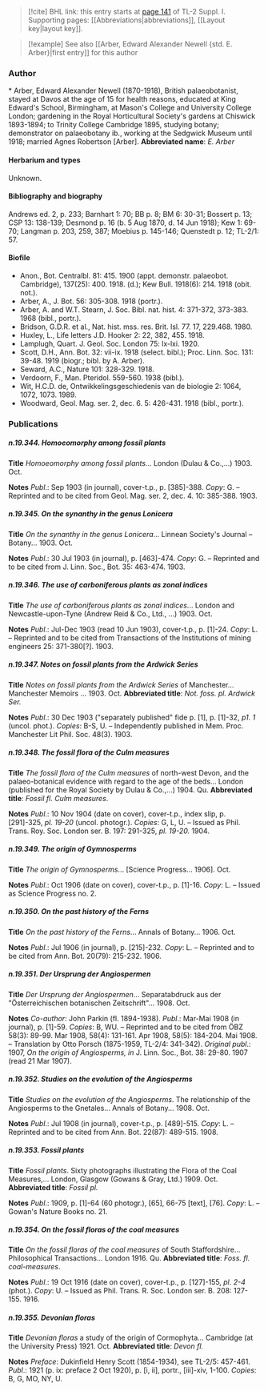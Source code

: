 > [!cite] BHL link: this entry starts at [page 141](https://www.biodiversitylibrary.org/page/33264868) of TL-2 Suppl. I.
> Supporting pages: [[Abbreviations|abbreviations]], [[Layout key|layout key]].

> [!example] See also [[Arber, Edward Alexander Newell {std. E. Arber}|first entry]] for this author

### Author

\* Arber, Edward Alexander Newell (1870-1918), British palaeobotanist, stayed at Davos at the age of 15 for health reasons, educated at King Edward's School, Birmingham, at Mason's College and University College London; gardening in the Royal Horticultural Society's gardens at Chiswick 1893-1894; to Trinity College Cambridge 1895, studying botany; demonstrator on palaeobotany ib., working at the Sedgwick Museum until 1918; married Agnes Robertson \[Arber\]. 
**Abbreviated name**: *E. Arber*

#### Herbarium and types

Unknown.

#### Bibliography and biography

Andrews ed. 2, p. 233; Barnhart 1: 70; BB p. 8; BM 6: 30-31; Bossert p. 13; CSP 13: 138-139; Desmond p. 16 (b. 5 Aug 1870, d. 14 Jun 1918); Kew 1: 69-70; Langman p. 203, 259, 387; Moebius p. 145-146; Quenstedt p. 12; TL-2/1: 57.

#### Biofile

- Anon., Bot. Centralbl. 81: 415. 1900 (appt. demonstr. palaeobot. Cambridge), 137(25): 400. 1918. (d.); Kew Bull. 1918(6): 214. 1918 (obit. not.).
- Arber, A., J. Bot. 56: 305-308. 1918 (portr.).
- Arber, A. and W.T. Stearn, J. Soc. Bibl. nat. hist. 4: 371-372, 373-383. 1968 (bibl., portr.).
- Bridson, G.D.R. et al., Nat. hist. mss. res. Brit. Isl. 77. 17, 229.468. 1980.
- Huxley, L., Life letters J.D. Hooker 2: 22, 382, 455. 1918.
- Lamplugh, Quart. J. Geol. Soc. London 75: lx-lxi. 1920.
- Scott, D.H., Ann. Bot. 32: vii-ix. 1918 (select. bibl.); Proc. Linn. Soc. 131: 39-48. 1919 (biogr.; bibl. by A. Arber).
- Seward, A.C., Nature 101: 328-329. 1918.
- Verdoorn, F., Man. Pteridol. 559-560. 1938 (bibl.).
- Wit, H.C.D. de, Ontwikkelingsgeschiedenis van de biologie 2: 1064, 1072, 1073. 1989.
- Woodward, Geol. Mag. ser. 2, dec. 6. 5: 426-431. 1918 (bibl., portr.).

### Publications

##### n.19.344. Homoeomorphy among fossil plants

**Title**
*Homoeomorphy among fossil plants*... London (Dulau & Co.,...) 1903. Oct.

**Notes**
*Publ*.: Sep 1903 (in journal), cover-t.p., p. \[385\]-388. *Copy*: G. – Reprinted and to be cited from Geol. Mag. ser. 2, dec. 4. 10: 385-388. 1903.

##### n.19.345. On the synanthy in the genus Lonicera

**Title**
*On the synanthy in the genus Lonicera*... Linnean Society's Journal – Botany... 1903. Oct.

**Notes**
*Publ*.: 30 Jul 1903 (in journal), p. \[463\]-474. *Copy*: G. – Reprinted and to be cited from J. Linn. Soc., Bot. 35: 463-474. 1903.

##### n.19.346. The use of carboniferous plants as zonal indices

**Title**
*The use of carboniferous plants as zonal indices*... London and Newcastle-upon-Tyne (Andrew Reid & Co., Ltd., …) 1903. Oct.

**Notes**
*Publ*.: Jul-Dec 1903 (read 10 Jun 1903), cover-t.p., p. \[1\]-24. *Copy*: L. – Reprinted and to be cited from Transactions of the Institutions of mining engineers 25: 371-380\[?\]. 1903.

##### n.19.347. Notes on fossil plants from the Ardwick Series

**Title**
*Notes on fossil plants from the Ardwick Series* of Manchester... Manchester Memoirs ... 1903. Oct.
**Abbreviated title**: *Not. foss. pl. Ardwick Ser.*

**Notes**
*Publ*.: 30 Dec 1903 ("separately published" fide p. \[1\], p. \[1\]-32, *p1. 1* (uncol. phot.). *Copies*: B-S, U. – Independently published in Mem. Proc. Manchester Lit Phil. Soc. 48(3). 1903.

##### n.19.348. The fossil flora of the Culm measures

**Title**
*The fossil flora of the Culm measures* of north-west Devon, and the palaeo-botanical evidence with regard to the age of the beds... London (published for the Royal Society by Dulau & Co.,...) 1904. Qu.
**Abbreviated title**: *Fossil fl. Culm measures*.

**Notes**
*Publ*.: 10 Nov 1904 (date on cover), cover-t.p., index slip, p. \[291\]-325, *pl. 19-20* (uncol. photogr.). *Copies*: G, L, U. – Issued as Phil. Trans. Roy. Soc. London ser. B. 197: 291-325, *pl. 19-20.* 1904.

##### n.19.349. The origin of Gymnosperms

**Title**
*The origin of Gymnosperms*... \[Science Progress... 1906\]. Oct.

**Notes**
*Publ*.: Oct 1906 (date on cover), cover-t.p., p. \[1\]-16. *Copy*: L. – Issued as Science Progress no. 2.

##### n.19.350. On the past history of the Ferns

**Title**
*On the past history of the Ferns*... Annals of Botany... 1906. Oct.

**Notes**
*Publ*.: Jul 1906 (in journal), p. \[215\]-232. *Copy*: L. – Reprinted and to be cited from Ann. Bot. 20(79): 215-232. 1906.

##### n.19.351. Der Ursprung der Angiospermen

**Title**
*Der Ursprung der Angiospermen*... Separatabdruck aus der "Österreichischen botanischen Zeitschrift"... 1908. Oct.

**Notes**
*Co-author*: John Parkin (fl. 1894-1938).
*Publ*.: Mar-Mai 1908 (in journal), p. \[1\]-59. *Copies*: B, WU. – Reprinted and to be cited from ÖBZ 58(3): 89-99. Mar 1908, 58(4): 131-161. Apr 1908, 58(5): 184-204. Mai 1908. – Translation by Otto Porsch (1875-1959, TL-2/4: 341-342).
*Original publ*.: 1907, *On the origin of Angiosperms, in* J. Linn. Soc., Bot. 38: 29-80. 1907 (read 21 Mar 1907).

##### n.19.352. Studies on the evolution of the Angiosperms

**Title**
*Studies on the evolution of the Angiosperms*. The relationship of the Angiosperms to the Gnetales... Annals of Botany... 1908. Oct.

**Notes**
*Publ*.: Jul 1908 (in journal), cover-t.p., p. \[489\]-515. *Copy*: L. – Reprinted and to be cited from Ann. Bot. 22(87): 489-515. 1908.

##### n.19.353. Fossil plants

**Title**
*Fossil plants*. Sixty photographs illustrating the Flora of the Coal Measures,... London, Glasgow (Gowans & Gray, Ltd.) 1909. Oct.
**Abbreviated title**: *Fossil pl.*

**Notes**
*Publ*.: 1909, p. \[1\]-64 (60 photogr.), \[65\], 66-75 \[text\], \[76\]. *Copy*: L. – Gowan's Nature Books no. 21.

##### n.19.354. On the fossil floras of the coal measures

**Title**
*On the fossil floras of the coal measures* of South Staffordshire... Philosophical Transactions... London 1916. Qu.
**Abbreviated title**: *Foss. fl. coal-measures*.

**Notes**
*Publ*.: 19 Oct 1916 (date on cover), cover-t.p., p. \[127\]-155, *pl*. *2-4* (phot.). *Copy*: U. – Issued as Phil. Trans. R. Soc. London ser. B. 208: 127-155. 1916.

##### n.19.355. Devonian floras

**Title**
*Devonian floras* a study of the origin of Cormophyta... Cambridge (at the University Press) 1921. Oct.
**Abbreviated title**: *Devon fl.*

**Notes**
*Preface*: Dukinfield Henry Scott (1854-1934), see TL-2/5: 457-461.
*Publ*.: 1921 (p. ix: preface 2 Oct 1920), p. \[i, ii\], portr., \[iii\]-xiv, 1-100. *Copies*: B, G, MO, NY, U.

